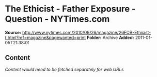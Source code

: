 # The Ethicist - Father Exposure - Question - NYTimes.com

**Source:** http://www.nytimes.com/2010/09/26/magazine/26FOB-Ethicist-t.html?ref=magazine&pagewanted=print
**Folder:** Archive
**Added:** 2011-01-05T21:38:01




## Content
*Content would need to be fetched separately for web URLs*
